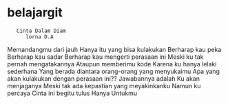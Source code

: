 # belajargit
       Cinta Dalam Diam
          lorna D.A
          
Memandangmu dari jauh
Hanya itu yang bisa kulakukan
Berharap kau peka
Berharap kau sadar
Berharap kau mengerti perasaan ini
Meski ku tak pernah mengatakannya
Ataupun memberimu kode
Karena ku hanya lelaki sederhana
Yang berada diantara orang-orang yang menyukaimu
Apa yang akan kulakukan dengan perasaan ini??
Jawabannya adalah
Ku akan menjaganya
Meski tak ada kepastian yang meyakinkanku
Namun ku percaya
Cinta ini begitu tulus
Hanya Untukmu
